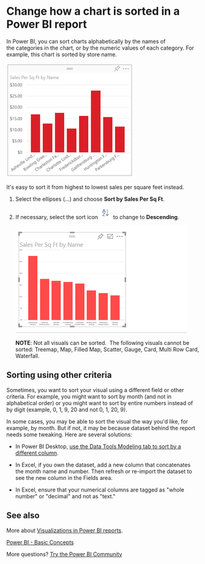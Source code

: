 ﻿<properties
   pageTitle="Change how a chart is sorted in a Power BI report"
   description="Change how a chart is sorted in a Power BI report"
   services="powerbi"
   documentationCenter=""
   authors="mihart"
   manager="erikre"
   backup=""
   editor=""
   tags=""
   qualityFocus="no"
   qualityDate=""/>

<tags
   ms.service="powerbi"
   ms.devlang="NA"
   ms.topic="article"
   ms.tgt_pltfrm="NA"
   ms.workload="powerbi"
   ms.date="01/17/2017"
   ms.author="mihart"/>

# Change how a chart is sorted in a Power BI report

In Power BI, you can sort charts alphabetically by the names of the categories in the chart, or by the numeric
values of each category. For example, this chart is sorted by store name.

![](media/powerbi-service-change-how-a-chart-is-sorted/PBI_ChartSortCategory.png)

It's easy to sort it from highest to lowest sales per square feet instead.

1.  Select the ellipses (...) and choose **Sort by Sales Per Sq Ft**.

2.  If necessary, select the sort icon ![](media/powerbi-service-change-how-a-chart-is-sorted/sortIcon.png) to change to **Descending**.

    ![](media/powerbi-service-change-how-a-chart-is-sorted/sortby.gif)

    **NOTE**: Not all visuals can be sorted.  The following visuals cannot be sorted: Treemap, Map, Filled Map, Scatter, Gauge, Card, Multi Row Card, Waterfall.

##  Sorting using other criteria

Sometimes, you want to sort your visual using a different field or other criteria.  For example, you might want
to sort by month (and not in alphabetical order) or you might
want to sort by entire numbers instead of by digit (example, 0, 1, 9, 20 and not 0, 1, 20, 9).  

In some cases, you may be able to sort the visual the way you'd like, for example, by month.  But if not, it may be because dataset behind the report needs some tweaking. Here are several solutions:

-   In Power BI Desktop, [use the Data Tools Modeling tab to sort by a different column](powerbi-desktop-sort-by-column.md).

-   In Excel, if you own the dataset, add a new column that concatenates the month name and number. Then refresh or re-import the dataset to see the new column in the Fields area.

-   In Excel, ensure that your numerical columns are tagged as "whole number" or "decimal" and not as "text."

## See also

More about [Visualizations in Power BI reports](powerbi-service-visualizations-for-reports.md).

[Power BI - Basic Concepts](powerbi-service-basic-concepts.md)

More questions? [Try the Power BI Community](http://community.powerbi.com/)
